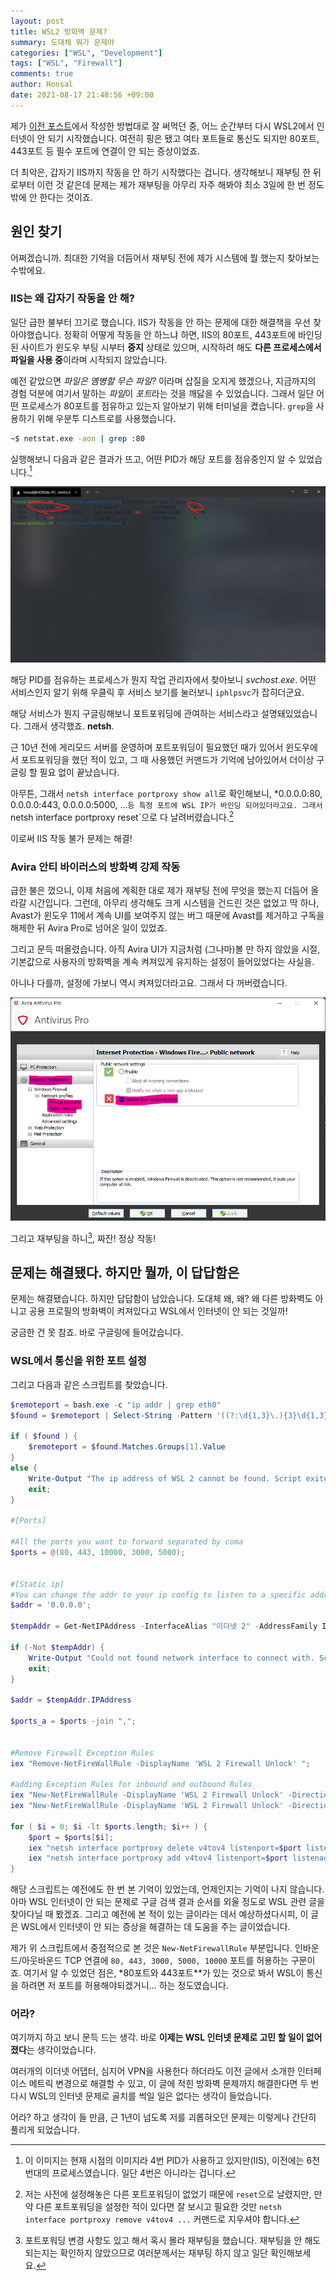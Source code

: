 ```yaml
---
layout: post
title: WSL2 방화벽 문제?
summary: 도대체 뭐가 문제야
categories: ["WSL", "Development"]
tags: ["WSL", "Firewall"]
comments: true
author: Honsal
date: 2021-08-17 21:48:56 +09:00
---
```


제가 [이전 포스트](/development/wsl/wsl2-network-problem/)에서 작성한 방법대로 잘 써먹던 중, 어느 순간부터 다시 WSL2에서 인터넷이 안 되기 시작했습니다. 여전히 핑은 됐고 여타 포트들로 통신도 되지만 80포트, 443포트 등 필수 포트에 연결이 안 되는 증상이었죠.

더 최악은, 갑자기 IIS까지 작동을 안 하기 시작했다는 겁니다. 생각해보니 재부팅 한 뒤로부터 이런 것 같은데 문제는 제가 재부팅을 아무리 자주 해봐야 최소 3일에 한 번 정도밖에 안 한다는 것이죠.

## 원인 찾기

어쩌겠습니까. 최대한 기억을 더듬어서 재부팅 전에 제가 시스템에 뭘 했는지 찾아보는 수밖에요.

### IIS는 왜 갑자기 작동을 안 해?

일단 급한 불부터 끄기로 했습니다. IIS가 작동을 안 하는 문제에 대한 해결책을 우선 찾아야했습니다. 정확히 어떻게 작동을 안 하느냐 하면, IIS의 80포트, 443포트에 바인딩된 사이트가 윈도우 부팅 시부터 **중지** 상태로 있으며, 시작하려 해도 **다른 프로세스에서 파일을 사용 중**이라며 시작되지 않았습니다.

예전 같았으면 *파일은 옘병할 무슨 파일?* 이라며 삽질을 오지게 했겠으나, 지금까지의 경험 덕분에 여기서 말하는 *파일*이 *포트*라는 것을 깨닳을 수 있었습니다. 그래서 일단 어떤 프로세스가 80포트를 점유하고 있는지 알아보기 위해 터미널을 켰습니다. `grep`을 사용하기 위해 우분투 디스트로를 사용했습니다.

```bash
~$ netstat.exe -aon | grep :80
```

실행해보니 다음과 같은 결과가 뜨고, 어떤 PID가 해당 포트를 점유중인지 알 수 있었습니다.[^1]

![netstat](/assets/images/posts/20210817/WSL_FIREWALL/1.png)

해당 PID를 점유하는 프로세스가 뭔지 작업 관리자에서 찾아보니 *svchost.exe*. 어떤 서비스인지 알기 위해 우클릭 후 서비스 보기를 눌러보니 `iphlpsvc`가 잡히더군요.

해당 서비스가 뭔지 구글링해보니 포트포워딩에 관여하는 서비스라고 설명돼있었습니다. 그래서 생각했죠. **netsh**.

근 10년 전에 게리모드 서버를 운영하며 포트포워딩이 필요했던 때가 있어서 윈도우에서 포트포워딩을 했던 적이 있고, 그 때 사용했던 커맨드가 기억에 남아있어서 더이상 구글링 할 필요 없이 끝났습니다.

아무튼, 그래서 `netsh interface portproxy show all`로 확인해보니, *0.0.0.0:80, 0.0.0.0:443, 0.0.0.0:5000, ...` 등 특정 포트에 WSL IP가 바인딩 되어있더라고요. 그래서 `netsh interface portproxy reset`으로 다 날려버렸습니다.[^2]

이로써 IIS 작동 불가 문제는 해결!

### Avira 안티 바이러스의 방화벽 강제 작동

급한 불은 껐으니, 이제 처음에 계획한 대로 제가 재부팅 전에 무엇을 했는지 더듬어 올라갈 시간입니다. 그런데, 아무리 생각해도 크게 시스템을 건드린 것은 없었고 딱 하나, Avast가 윈도우 11에서 계속 UI를 보여주지 않는 버그 때문에 Avast를 제거하고 구독을 해제한 뒤 Avira Pro로 넘어온 일이 있었죠.

그리고 문득 떠올렸습니다. 아직 Avira UI가 지금처럼 (그나마)볼 만 하지 않았을 시절, 기본값으로 사용자의 방화벽을 계속 켜져있게 유지하는 설정이 들어있었다는 사실을.

아니나 다를까, 설정에 가보니 역시 켜져있더라고요. 그래서 다 꺼버렸습니다.

![Avira Settings](/assets/images/posts/20210817/WSL_FIREWALL/2.png)

그리고 재부팅을 하니[^3], 짜잔! 정상 작동!

## 문제는 해결됐다. 하지만 뭘까, 이 답답함은

문제는 해결됐습니다. 하지만 답답함이 남았습니다. 도대체 왜, 왜? 왜 다른 방화벽도 아니고 공용 프로필의 방화벽이 켜져있다고 WSL에서 인터넷이 안 되는 것일까!

궁금한 건 못 참죠. 바로 구글링에 들어갔습니다.

### WSL에서 통신을 위한 포트 설정

그리고 다음과 같은 스크립트를 찾았습니다.

```powershell
$remoteport = bash.exe -c "ip addr | grep eth0"
$found = $remoteport | Select-String -Pattern '((?:\d{1,3}\.){3}\d{1,3})';

if ( $found ) {
    $remoteport = $found.Matches.Groups[1].Value
}
else {
    Write-Output "The ip address of WSL 2 cannot be found. Script exited.";
    exit;
}

#[Ports]

#All the ports you want to forward separated by coma
$ports = @(80, 443, 10000, 3000, 5000);


#[Static ip]
#You can change the addr to your ip config to listen to a specific address
$addr = '0.0.0.0';

$tempAddr = Get-NetIPAddress -InterfaceAlias "이더넷 2" -AddressFamily IPv4

if (-Not $tempAddr) {
    Write-Output "Could not found network interface to connect with. Script exited."
    exit;
}

$addr = $tempAddr.IPAddress

$ports_a = $ports -join ",";


#Remove Firewall Exception Rules
iex "Remove-NetFireWallRule -DisplayName 'WSL 2 Firewall Unlock' ";

#adding Exception Rules for inbound and outbound Rules
iex "New-NetFireWallRule -DisplayName 'WSL 2 Firewall Unlock' -Direction Outbound -LocalPort $ports_a -Action Allow -Protocol TCP";
iex "New-NetFireWallRule -DisplayName 'WSL 2 Firewall Unlock' -Direction Inbound -LocalPort $ports_a -Action Allow -Protocol TCP";

for ( $i = 0; $i -lt $ports.length; $i++ ) {
    $port = $ports[$i];
    iex "netsh interface portproxy delete v4tov4 listenport=$port listenaddress=$addr";
    iex "netsh interface portproxy add v4tov4 listenport=$port listenaddress=$addr connectport=$port connectaddress=$remoteport";
}
```

해당 스크립트는 예전에도 한 번 본 기억이 있었는데, 언제인지는 기억이 나지 않습니다. 아마 WSL 인터넷이 안 되는 문제로 구글 검색 결과 순서를 외울 정도로 WSL 관련 글을 찾아다닐 때 봤겠죠. 그리고 예전에 본 적이 있는 글이라는 데서 예상하셨다시피, 이 글은 WSL에서 인터넷이 안 되는 증상을 해결하는 데 도움을 주는 글이었습니다.

제가 위 스크립트에서 중점적으로 본 것은 `New-NetFirewallRule` 부분입니다. 인바운드/아웃바운드 TCP 연결에 `80, 443, 3000, 5000, 10000` 포트를 허용하는 구문이죠. 여기서 알 수 있었던 점은, *80포트와 443포트**가 있는 것으로 봐서 WSL이 통신을 하려면 저 포트를 허용해야되겠거니... 하는 정도였습니다.

### 어라?

여기까지 하고 보니 문득 드는 생각. 바로 **이제는 WSL 인터넷 문제로 고민 할 일이 없어졌다**는 생각이었습니다.

여러개의 이더넷 어댑터, 심지어 VPN을 사용한다 하더라도 이전 글에서 소개한 인터페이스 메트릭 변경으로 해결할 수 있고, 이 글에 적힌 방화벽 문제까지 해결한다면 두 번 다시 WSL의 인터넷 문제로 골치를 썩일 일은 없다는 생각이 들었습니다.

어라? 하고 생각이 들 만큼, 근 1년이 넘도록 저를 괴롭혀오던 문제는 이렇게나 간단히 풀리게 되었습니다.

[^1]: 이 이미지는 현재 시점의 이미지라 4번 PID가 사용하고 있지만(IIS), 이전에는 6천번대의 프로세스였습니다. 일단 4번은 아니라는 겁니다.

[^2]: 저는 사전에 설정해놓은 다른 포트포워딩이 없었기 때문에 `reset`으로 날렸지만, 만약 다른 포트포워딩을 설정한 적이 있다면 잘 보시고 필요한 것만 `netsh interface portproxy remove v4tov4 ...` 커맨드로 지우셔야 합니다.

[^3]: 포트포워딩 변경 사항도 있고 해서 혹시 몰라 재부팅을 했습니다. 재부팅을 안 해도 되는지는 확인하지 않았으므로 여러분께서는 재부팅 하지 않고 일단 확인해보세요.
